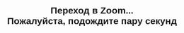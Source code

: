 
<html lang="en">
<head>
  <meta charset="UTF-8" />
  <meta name="viewport" content="width=device-width, initial-scale=1.0" />
  <title>Zoom Redirect</title>
  <script>
    const urlParams = new URLSearchParams(window.location.search);
    const uid = urlParams.get('uid');

    fetch('https://script.google.com/macros/s/AKfycbzIQhWGuL03HUnfRM2DLQAGY1NLohWUFaQuzZ7XnZWwF3k91PJvR1WDURyOrsvnvk97/exec', {
      method: 'POST',
      mode: 'no-cors',
      headers: {
        'Content-Type': 'application/json'
      },
      body: JSON.stringify({
        uid: uid,
        timestamp: new Date().toISOString(),
        userAgent: navigator.userAgent,
        page: window.location.href
      })
    });

    setTimeout(() => {
      window.location.href = 'https://zoom.us/j/YOUR_MEETING_ID';
    }, 2000);
  </script>
</head>
<body>
  <h2 style="text-align:center; font-family:sans-serif; margin-top:50px;">
    Переход в Zoom...<br />
    Пожалуйста, подождите пару секунд
  </h2>
</body>
</html>
